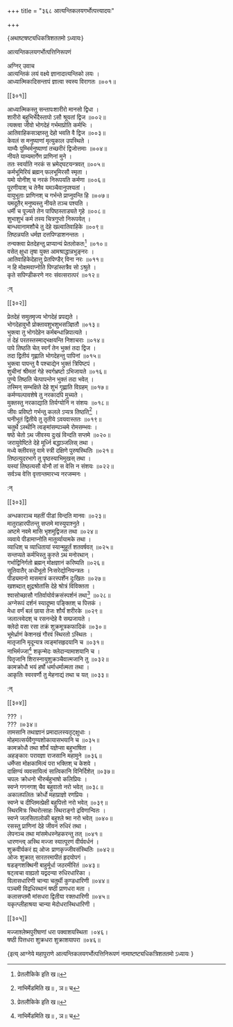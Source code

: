 +++
title = "३६८ आत्यन्तिकलयगर्भोत्पत्त्यादयः"

+++

\{अथाष्टषष्ट्यधिकत्रिशततमो ऽध्यायः\}

आत्यन्तिकलयगर्भोत्पत्तिनिरूपणं  
    
अग्निर् उवाच  
आत्यन्तिकं लयं वक्ष्ये ज्ञानादात्यन्तिको लयः ।  
आध्यात्मिकादिसन्तापं ज्ञात्वा स्वस्य विरागतः ॥००१॥  

[[३०१]]
    
आध्यात्मिकस्तु सन्तापःशारीरो मानसो द्विधा ।  
शारीरो बहुभिर्भेदैस्तापो ऽसौ श्रूयतां द्विज ॥००२॥  
त्यक्त्वा जीवो भोगदेहं गर्भमाप्रोति कर्मभिः ।  
आतिवाहिकसञ्ज्ञस्तु देहो भवति वै द्विज ॥००३॥  
केवलं स मनुष्याणां मृत्युकाल उपस्थिते ।  
याम्यैः पुम्भिर्मनुष्याणां तच्छरीरं द्विजोत्तमाः   ॥००४॥  
नीयते याम्यमार्गेण प्राणिनां मुने ।  
ततः स्वर्याति नरकं स भ्रमेद्घटयन्त्रवत् ॥००५॥  
कर्मभूमिरियं ब्रह्मन् फलभूमिरसौ स्मृता ।  
यमो योनीश् च नरकं निरूपयति कर्मणा ॥००६॥  
पूरणीयाश् च तेनैव यमञ्चैवानुपश्यतां ।  
वायुभूताः प्राणिनश् च गर्भन्ते प्राप्नुवन्ति हि   ॥००७॥  
यमदूतैर् मनुष्यस्तु नीयते तञ्च पश्यति ।  
धर्मी च पूज्यते तेन पापिष्ठस्ताड्यते गृहे ॥००८॥  
शुभाशुभं कर्म तस्य चित्रगुप्तो निरूपयेत् ।  
बान्धवानामशौचे तु देहे खल्वातिवाहिके ॥००९॥  
तिष्ठन्नयति धर्मज्ञ दत्तपिण्डाशनन्ततः ।  
तन्यक्त्वा प्रेतदेहन्तु प्राप्यान्यं प्रेतलोकतः[^१] ॥०१०॥  
वसेत् क्षुधा तृषा युक्त आमश्राद्धान्नभुङ्नरः   ।  
आतिवाहिकेदेहात्तु प्रेतपिण्डैर् विना नरः ॥०११॥  
न हि मोक्षमवाप्नोति पिण्डांस्तत्रैव सो ऽश्रुते ।  
कृते सपिण्डीकरणे नरः संवत्सरात्परं ॥०१२॥  
    
:न्  
    
[^१]: प्रेतलौकिके इति ख॥  

[[३०२]]
    
प्रेतदेहं समुतमृज्य भोगदेहं प्रपद्यते ।  
भोगदेहावुभौ प्रोक्तावशुभशुभसञ्ज्ञितौ ॥०१३॥  
भुक्त्वा तु भोगदेहेन कर्मबन्धान्निपात्यते ।  
तं देहं परतस्तस्माद्भक्षयन्ति निशाचराः ॥०१४॥  
पापे तिष्ठति चेत् स्वर्गं तेन भुक्तं तदा द्विज ।  
तदा द्वितीयं गृह्णाति भोगदेहन्तु पापिनां ॥०१५॥  
भुक्त्वा पापन्तु वै पश्चाद्येन भुक्तं त्रिपिष्टपं   ।  
शुचीनां श्रीमतां गेहे स्वर्गभ्रष्टो ऽभिजायते   ॥०१६॥  
पुण्ये तिष्ठति चेत्पापन्तेन भुक्तं तदा भवेत् ।  
तस्मिन् सम्भक्षिते देहे शुभं गृह्णाति विग्रहम्   ॥०१७॥  
कर्मण्यल्पावशेषे तु नरकादपि मुच्यते ।  
मुक्तस्तु नरकाद्याति तिर्यग्योनिं न संशयः ॥०१८॥  
जीवः प्रविष्टो गर्भन्तु कलले ऽप्यत्र तिष्ठति[^२]   ।  
घनीभूतं द्वितीये तु तृतीये ऽवयवास्ततः ॥०१९॥  
चतुर्थे ऽस्थीनि त्वङ्मांसम्पञ्चमे रोमसम्भवः   ।  
षष्ठे चेतो ऽथ जीवस्य दुःखं विन्दति सप्तमे   ॥०२०॥  
जरायुवेष्टिते देहे मूर्ध्नि बद्धाञ्जलिस् तथा ।  
मध्ये क्लीवस्तु वामे स्त्री दक्षिणे पुरुषस्थितिः   ॥०२१॥  
तिष्ठत्युदरभागे तु पृष्ठस्याभिमुखस् तथा   ।  
यस्यां तिष्ठत्यसौ योनौ तां स वेत्ति न संशयः   ॥०२२॥  
सर्वञ्च वेत्ति वृत्तान्तमारभ्य नरजम्मनः ।  
    
:न्  
    
[^१]: गच्छतीति क॥  

[[३०३]]
    
अन्धकारञ्च महतीं पीडां विन्दति मानवः   ॥०२३॥  
मातुराहारपीतन्तु सप्तमे मास्युपाश्नुते ।  
अष्टमे नवमे मासि भृशमुद्विजत तथा ॥०२४॥  
व्यवाये पीडामाप्नोति मातुर्व्यायामके तथा ।  
व्याधिश् च व्याधितायां स्यान्मुहूर्तं शतवर्षवत्   ॥०२५॥  
सन्तप्यते कर्मभिस्तु कुरुते ऽथ मनोरथान् ।  
गर्भाद्विनिर्गतो ब्रह्मन् मोक्षज्ञानं करिष्यति ॥०२६॥  
सूतिवातैर् अधीभूतो निःसरेद्योनियन्त्रतः ।  
पीड्यमानो मासमात्रं करस्पर्शेन दुःखितः   ॥०२७॥  
खशब्दात् क्षुद्रश्रोतांसि देहे श्रोत्रं विविक्तता   ।  
श्वासोच्छासौ गतिर्वायोर्वक्रसंस्पर्शनं तथा[^१]   ॥०२८॥  
अग्नेरूपं दर्शनं स्यादूष्मा पङ्क्तिश् च पित्तकं   ।  
मेधा वर्णं बलं छाया तेजः शौर्यं शरीरके   ॥०२९॥  
जलात्स्वेदश् च रसनन्देहे वै सम्प्रजायते ।  
क्लेदो वसा रसा तक्रं शुक्रमूत्रकफादिकं ॥०३०॥  
भूमेर्ध्राणं केशनखं गौरवं स्थिरतो ऽस्थितः   ।  
मातृजानि मृदून्यत्र त्वङ्मांसहृदयानि च   ॥०३१॥  
नाभिर्मज्जा[^२] शकृन्मेदः क्लेदान्यामाशयानि च   ।  
पितृजानि शिरास्नायुशुक्रञ्चैवात्मजानि तु ॥०३२॥  
कामक्रोधौ भयं हर्षो धर्माधर्मात्मता तथा   ।  
आकृतिः स्वरवर्णौ तु मेहनाद्यं तथा च यत् ॥०३३॥  
    
:न्  
    
[^१]: श्वासोच्छासौ सनिर्वापौ वाह्यसंस्पर्शनमिति ञ॥  
    
[^२]: नाभिर्मेडमिति ख॥ , ञ॥ च  

[[३०४]]
    
??? ।  
??? ॥०३४॥  
तामसानि तथाज्ञानं प्रमादालस्यतृट्क्षुधाः   ।  
मोहमात्सर्यवैगुण्यशोकायासभयानि च ॥०३५॥  
कामक्रोधौ तथा शौर्यं यज्ञेप्सा बहुभाषिता   ।  
अहङ्कारः परावज्ञा राजसानि महामुने ॥०३६॥  
धर्मेप्सा मोक्षकामित्वं परा भक्तिश् च केशवे ।  
दाक्षिण्यं व्यवसायित्वं सात्विकानि विनिर्दिशेत् ॥०३७॥  
चपलः क्रोधनो भीरुर्बहुभाषो कलिप्रियः ।  
स्वप्ने गगनगश् चैव बहुवातो नरो भवेत् ॥०३८॥  
अकालपलितः क्रोर्धो महाप्राज्ञो रणप्रियः ।  
स्वप्ने च दीप्तिमत्प्रेक्षी बहुपित्तो नरो भवेत् ॥०३९॥  
स्थिरमित्रः स्थिरोत्साहः स्थिराङ्गो द्रविणान्वितः   ।  
स्वप्ने जलसितालोकी बहुश्ले ष्मा नरो भवेत् ॥०४०॥  
रसस्तु प्राणिनां देहे जीवनं रुधिरं तथा ।  
लेपनञ्च तथा मांसमेधस्नेहकरन्तु तत् ॥०४१॥  
धारणन्त्व् अस्थि मज्जा स्यात्पूरणं वीर्यवर्धनं   ।  
शुक्रवीर्यकरं ह्य् ओजः प्राणकृज्जीवसंस्थितिः   ॥०४२॥  
ओजः शुक्रात् सारतरमापीतं हृदयोपगं ।  
षडङ्गशक्थिनी बाहुर्मूर्धा जठरमीरितं   ॥०४३॥  
षट्त्वचा वाह्यतो यद्वदन्या रुधिरधारिका ।  
विलासधारिणी चान्या चतुर्थी कुण्डधारिणी   ॥०४४॥  
पञ्चमी विद्रधिस्थानं षष्ठी प्राणधरा मता   ।  
कलासप्तमौ मांसधरा द्वितीया रक्तधारिणी ॥०४५॥  
यकृत्प्लीहाश्रया चान्या मेदोधरास्थिधारिणी   ।  

[[३०५]]
    
मज्जाश्लेष्मपुरीषाणां धरा पक्वाशयस्थिता   ।०४६।  
षष्ठी पित्तधरा शुक्रधरा शुक्राशयापरा   ॥०४६॥

\{इत्य् आग्नेये महापुराणे आत्यन्तिकलयगर्भोत्पत्तिनिरूपणं नामाष्टष्ट्यधिकत्रिशततमो ऽध्यायः  }
    